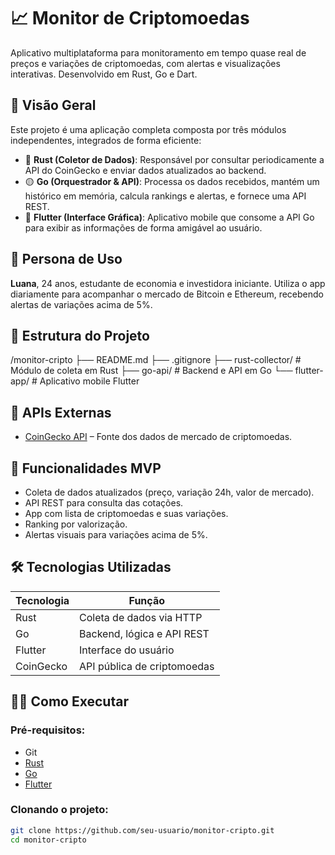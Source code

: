 # 📈 Monitor de Criptomoedas

Aplicativo multiplataforma para monitoramento em tempo quase real de preços e variações de criptomoedas, com alertas e visualizações interativas. Desenvolvido em Rust, Go e Dart. 

## 🚀 Visão Geral

Este projeto é uma aplicação completa composta por três módulos independentes, integrados de forma eficiente:

- 🦀 **Rust (Coletor de Dados)**: Responsável por consultar periodicamente a API do CoinGecko e enviar dados atualizados ao backend.
- 🟡 **Go (Orquestrador & API)**: Processa os dados recebidos, mantém um histórico em memória, calcula rankings e alertas, e fornece uma API REST.
- 🎯 **Flutter (Interface Gráfica)**: Aplicativo mobile que consome a API Go para exibir as informações de forma amigável ao usuário.

## 👤 Persona de Uso

**Luana**, 24 anos, estudante de economia e investidora iniciante. Utiliza o app diariamente para acompanhar o mercado de Bitcoin e Ethereum, recebendo alertas de variações acima de 5%.

## 🧩 Estrutura do Projeto

/monitor-cripto
├── README.md
├── .gitignore
├── rust-collector/ # Módulo de coleta em Rust
├── go-api/ # Backend e API em Go
└── flutter-app/ # Aplicativo mobile Flutter


## 🔌 APIs Externas

- [CoinGecko API](https://www.coingecko.com/en/api/documentation) – Fonte dos dados de mercado de criptomoedas.

## 🎯 Funcionalidades MVP

- Coleta de dados atualizados (preço, variação 24h, valor de mercado).
- API REST para consulta das cotações.
- App com lista de criptomoedas e suas variações.
- Ranking por valorização.
- Alertas visuais para variações acima de 5%.

## 🛠️ Tecnologias Utilizadas

| Tecnologia | Função                      |
|------------|-----------------------------|
| Rust       | Coleta de dados via HTTP    |
| Go         | Backend, lógica e API REST  |
| Flutter    | Interface do usuário        |
| CoinGecko  | API pública de criptomoedas |

## 👨‍💻 Como Executar

### Pré-requisitos:
- Git
- [Rust](https://www.rust-lang.org/tools/install)
- [Go](https://go.dev/doc/install)
- [Flutter](https://docs.flutter.dev/get-started/install)

### Clonando o projeto:
```bash
git clone https://github.com/seu-usuario/monitor-cripto.git
cd monitor-cripto
